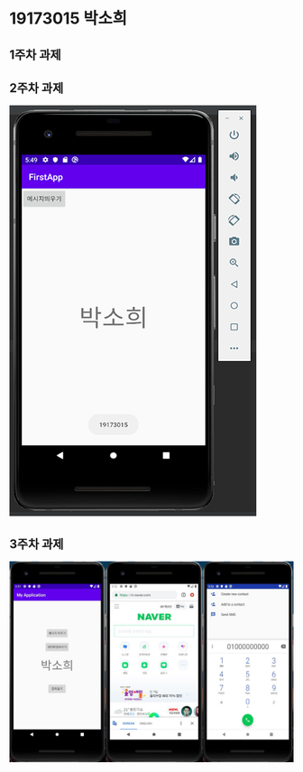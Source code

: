 # 19173015 박소희

## 1주차 과제

## 2주차 과제
<img width="" height="" src="./Png/2주차.png"></img>

## 3주차 과제
<img width="" height="" src="./Png/3주차.png"></img>

